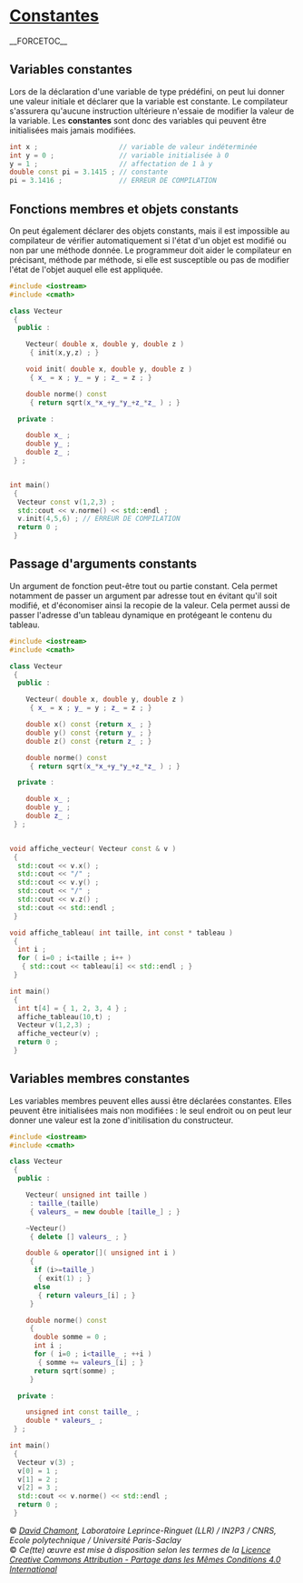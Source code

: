 # [Constantes](TheorieGenerique.md)

\_\_FORCETOC\_\_

## Variables constantes

Lors de la déclaration d'une variable de type prédéfini, on peut lui donner une valeur initiale et déclarer que la variable est constante. Le compilateur s'assurera qu'aucune instruction ultérieure n'essaie de modifier la valeur de la variable. Les **constantes** sont donc des variables qui peuvent être initialisées mais jamais modifiées.

``` cpp
int x ;                    // variable de valeur indéterminée
int y = 0 ;                // variable initialisée à 0
y = 1 ;                    // affectation de 1 à y
double const pi = 3.1415 ; // constante 
pi = 3.1416 ;              // ERREUR DE COMPILATION
```

## Fonctions membres et objets constants

On peut également déclarer des objets constants, mais il est impossible au compilateur de vérifier automatiquement si l'état d'un objet est modifié ou non par une méthode donnée. Le programmeur doit aider le compilateur en précisant, méthode par méthode, si elle est susceptible ou pas de modifier l'état de l'objet auquel elle est appliquée.

``` cpp
#include <iostream>
#include <cmath>

class Vecteur
 {
  public :

    Vecteur( double x, double y, double z )
     { init(x,y,z) ; }

    void init( double x, double y, double z )
     { x_ = x ; y_ = y ; z_ = z ; }

    double norme() const
     { return sqrt(x_*x_+y_*y_+z_*z_ ) ; }

  private :

    double x_ ;
    double y_ ;
    double z_ ;
 } ;


int main()
 {
  Vecteur const v(1,2,3) ;
  std::cout << v.norme() << std::endl ;                      
  v.init(4,5,6) ; // ERREUR DE COMPILATION
  return 0 ;
 }
```

## Passage d'arguments constants

Un argument de fonction peut-être tout ou partie constant. Cela permet notamment de passer un argument par adresse tout en évitant qu'il soit modifié, et d'économiser ainsi la recopie de la valeur. Cela permet aussi de passer l'adresse d'un tableau dynamique en protégeant le contenu du tableau.

``` cpp
#include <iostream>
#include <cmath>

class Vecteur
 {
  public :

    Vecteur( double x, double y, double z )
     { x_ = x ; y_ = y ; z_ = z ; }

    double x() const {return x_ ; }
    double y() const {return y_ ; }
    double z() const {return z_ ; }

    double norme() const
     { return sqrt(x_*x_+y_*y_+z_*z_ ) ; }

  private :

    double x_ ;
    double y_ ;
    double z_ ;
 } ;


void affiche_vecteur( Vecteur const & v )
 {
  std::cout << v.x() ;           
  std::cout << "/" ;           
  std::cout << v.y() ;           
  std::cout << "/" ;           
  std::cout << v.z() ;           
  std::cout << std::endl ;           
 }

void affiche_tableau( int taille, int const * tableau )
 {
  int i ;
  for ( i=0 ; i<taille ; i++ )
   { std::cout << tableau[i] << std::endl ; }           
 }

int main()
 {
  int t[4] = { 1, 2, 3, 4 } ;
  affiche_tableau(10,t) ;
  Vecteur v(1,2,3) ;
  affiche_vecteur(v) ;
  return 0 ;
 }
```

## Variables membres constantes

Les variables membres peuvent elles aussi être déclarées constantes. Elles peuvent être initialisées mais non modifiées : le seul endroit ou on peut leur donner une valeur est la zone d'initilisation du constructeur.

``` cpp
#include <iostream>
#include <cmath>

class Vecteur
 {
  public :

    Vecteur( unsigned int taille )
     : taille_(taille)
     { valeurs_ = new double [taille_] ; }

    ~Vecteur()
     { delete [] valeurs_ ; }

    double & operator[]( unsigned int i )
     {
      if (i>=taille_)
       { exit(1) ; }
      else
       { return valeurs_[i] ; }
     }

    double norme() const
     {
      double somme = 0 ;
      int i ;
      for ( i=0 ; i<taille_ ; ++i )
       { somme += valeurs_[i] ; }
      return sqrt(somme) ;
     }

  private :

    unsigned int const taille_ ;
    double * valeurs_ ;
 } ;

int main()
 {
  Vecteur v(3) ;
  v[0] = 1 ;
  v[1] = 2 ;
  v[2] = 3 ;
  std::cout << v.norme() << std::endl ;                      
  return 0 ;
 }
```

© *[David Chamont](http://llr.in2p3.fr/spip.php?page=view_person&personID=121), Laboratoire Leprince-Ringuet (LLR) / IN2P3 / CNRS, Ecole polytechnique / Université Paris-Saclay*  
© *Ce(tte) œuvre est mise à disposition selon les termes de la [Licence Creative Commons Attribution - Partage dans les Mêmes Conditions 4.0 International](http://creativecommons.org/licenses/by-sa/4.0/)*
